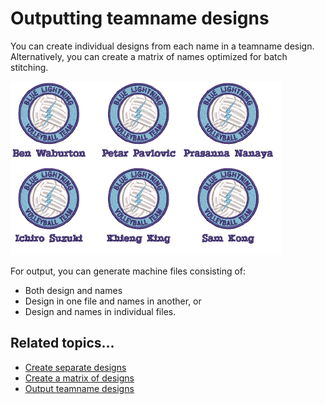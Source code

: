 # Outputting teamname designs

You can create individual designs from each name in a teamname design. Alternatively, you can create a matrix of names optimized for batch stitching.

![TeamNamesMatrix2.png](assets/TeamNamesMatrix2.png)

For output, you can generate machine files consisting of:

- Both design and names
- Design in one file and names in another, or
- Design and names in individual files.

## Related topics...

- [Create separate designs](Create_separate_designs)
- [Create a matrix of designs](Create_a_matrix_of_designs)
- [Output teamname designs](Output_teamname_designs)
